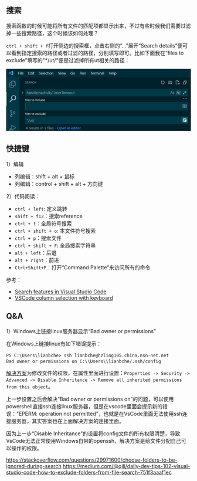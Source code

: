 ## 搜索

搜索函数的时候可能将所有文件的匹配项都显示出来，不过有些时候我们需要过滤掉一些搜索路径，这个时候该如何处理？

`ctrl + shift + f`打开侧边的搜索框，点击右侧的“...”展开“Search details”便可以看到指定搜索的路径或者过滤的路径，分别填写即可。比如下面我在“files to exclude”填写的"*/ut/"便是过滤掉所有ut相关的路径：

![](./serach_details.png)


## 快捷键

1）编辑

- 列编辑：shift + alt + 鼠标
- 列编辑：control + shift + alt + 方向键

2）代码阅读：

- `ctrl + left`: 定义跳转
- `shift + f12`：搜索reference
- `ctrl + t`：全局符号搜索
- `ctrl + shift + o`: 本文件符号搜索
- `ctrl + p`：搜索文件
- `ctrl + shift + F`: 全局搜索字符串
- `alt + left`：后退
- `alt + right`：前进
- `Ctrl+Shift+P`：打开“Command Palette”来访问所有的命令


参考：

- [Search features in Visual Studio Code](https://dev.to/codevault/search-features-in-visual-studio-code-2a0c)
- [VSCode column selection with keyboard](https://stackoverflow.com/questions/43502589/vscode-column-selection-with-keyboard)


## Q&A

1）Windows上链接linux服务器显示“Bad owner or permissions”

在Windows上链接linux有如下错误提示：

```
PS C:\Users\lianbche> ssh lianbche@hzling105.china.nsn-net.net
Bad owner or permissions on C:\\Users\\lianbche/.ssh/config
```

[解决方案](https://github.com/cmderdev/cmder/issues/1763)为修改文件的权限，在属性里面进行设置：`Properties -> Security -> Advanced -> Disable Inheritance -> Remove all inherited permissions from this object`。

上一步设置之后会解决“Bad owner or permissions on”的问题，可以使用powershell直接ssh连接linux服务器，但是在vscode里面会提示新的错误：“EPERM: operation not permitted”，也就是在VsCode里面无法使用ssh连接服务器，其实答案也在上面解决方案的连接里面。

因为上一步“Disable Inheritance”的设置将config文件的所有权限清楚，导致VsCode无法正常使用Windows自带的openssh，解决方案是给文件分配自己可以操作的权限。


https://stackoverflow.com/questions/29971600/choose-folders-to-be-ignored-during-search
https://medium.com/@qjli/daily-dev-tips-102-visual-studio-code-how-to-exclude-folders-from-file-search-751f3aaaf1ec

